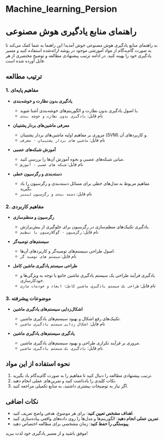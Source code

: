 # Machine_learning_Persion
# راهنمای منابع یادگیری هوش مصنوعی

به راهنمای منابع یادگیری هوش مصنوعی خوش آمدید! این راهنما به شما کمک می‌کند تا به صورت گام‌به‌گام از مواد آموزشی موجود در پوشه ارائه‌شده استفاده کنید و مسیر یادگیری خود را بهینه کنید. در ادامه ترتیب پیشنهادی مطالعه و توضیح مختصری از هر فایل آورده شده است.

## ترتیب مطالعه

### 1. مفاهیم پایه‌ای
- **یادگیری بدون نظارت و خوشه‌بندی**
  - با اصول یادگیری بدون نظارت و الگوریتم‌های خوشه‌بندی آشنا شوید.
  - نام فایل: `یادگیری بدون نظارت و خوشه بندی`

- **معرفی ماشین‌های بردار پشتیبان**
  - مروری بر مفاهیم اولیه ماشین‌های بردار پشتیبان (SVM) و کاربردهای آن.
  - نام فایل: `ماشین های بردار پشتیبان - معرفی`

- **آموزش شبکه‌های عصبی**
  - مبانی شبکه‌های عصبی و نحوه آموزش آن‌ها را بررسی کنید.
  - نام فایل: `شبکه های عصبی - آموزش`

- **دسته‌بندی و رگرسیون خطی**
  - مفاهیم مربوط به مدل‌های خطی برای مسائل دسته‌بندی و رگرسیون را یاد بگیرید.
  - نام فایل: `دسته بندی و رگرسیون لینیر`

### 2. مفاهیم کاربردی
- **رگرسیون و منظم‌سازی**
  - یادگیری تکنیک‌های منظم‌سازی در رگرسیون برای جلوگیری از بیش‌برازش.
  - نام فایل: `رگرسیون - گوگلارسیون با تنظیم`

- **سیستم‌های توصیه‌گر**
  - اصول طراحی سیستم‌های توصیه‌گر و کاربردهای آن‌ها.
  - نام فایل: `سیستم های توصیه گر`

- **طراحی سیستم یادگیری ماشین کامل**
  - یادگیری فرآیند طراحی یک سیستم یادگیری ماشین جامع با توجه به ویژگی‌ها و خودکارسازی.
  - نام فایل: `طراحی یک سیستم یادگیری ماشین کامل: ابعاد و خودمات سازی`

### 3. موضوعات پیشرفته
- **اشکال‌زدایی سیستم‌های یادگیری ماشین**
  - تکنیک‌های رفع اشکال و بهبود سیستم‌های یادگیری ماشین.
  - نام فایل: `اشکال زدایی سیستم یادگیری ماشین`

- **یادگیری سیستم‌های یادگیری ماشین**
  - مروری بر فرآیند تکراری طراحی و بهبود سیستم‌های یادگیری ماشین.
  - نام فایل: `یادگیری یک سیستم یادگیری ماشین`

## نحوه استفاده از این مواد
1. ترتیب پیشنهادی مطالعه را دنبال کنید تا مفاهیم را به صورت گام‌به‌گام یاد بگیرید.
2. نکات کلیدی را یادداشت کنید و تمرین‌های عملی انجام دهید.
3. اگر نیاز به توضیحات بیشتری داشتید، به منابع تکمیلی مراجعه کنید.

## نکات اضافی
- **اهداف مشخص تعیین کنید**: برای هر موضوع، هدفی واضح تعریف کنید.
- **تمرین عملی انجام دهید**: الگوریتم‌ها و مدل‌ها را روی داده‌های واقعی پیاده‌سازی کنید.
- **پیوستگی را حفظ کنید**: زمان مشخصی برای مطالعه اختصاص دهید.

موفق باشید و از مسیر یادگیری خود لذت ببرید!
